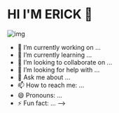 
<div alaing="center"> 
<h1>HI I'M ERICK 👋</h1>
 <img src="http://imgfz.com/i/VCqxtbP.png" alt="img">

</div>




- 🔭 I’m currently working on ...
- 🌱 I’m currently learning ...
- 👯 I’m looking to collaborate on ...
- 🤔 I’m looking for help with ...
- 💬 Ask me about ...
- 📫 How to reach me: ...
- 😄 Pronouns: ...
- ⚡ Fun fact: ...
-->
